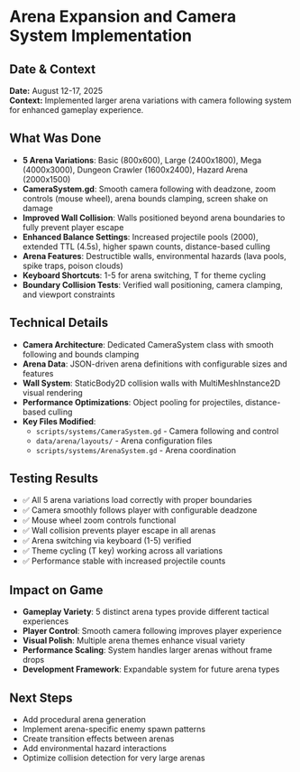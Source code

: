 # Arena Expansion and Camera System Implementation

## Date & Context
**Date:** August 12-17, 2025  
**Context:** Implemented larger arena variations with camera following system for enhanced gameplay experience.

## What Was Done
- **5 Arena Variations**: Basic (800x600), Large (2400x1800), Mega (4000x3000), Dungeon Crawler (1600x2400), Hazard Arena (2000x1500)
- **CameraSystem.gd**: Smooth camera following with deadzone, zoom controls (mouse wheel), arena bounds clamping, screen shake on damage
- **Improved Wall Collision**: Walls positioned beyond arena boundaries to fully prevent player escape
- **Enhanced Balance Settings**: Increased projectile pools (2000), extended TTL (4.5s), higher spawn counts, distance-based culling
- **Arena Features**: Destructible walls, environmental hazards (lava pools, spike traps, poison clouds)
- **Keyboard Shortcuts**: 1-5 for arena switching, T for theme cycling
- **Boundary Collision Tests**: Verified wall positioning, camera clamping, and viewport constraints

## Technical Details
- **Camera Architecture**: Dedicated CameraSystem class with smooth following and bounds clamping
- **Arena Data**: JSON-driven arena definitions with configurable sizes and features
- **Wall System**: StaticBody2D collision walls with MultiMeshInstance2D visual rendering
- **Performance Optimizations**: Object pooling for projectiles, distance-based culling
- **Key Files Modified**:
  - `scripts/systems/CameraSystem.gd` - Camera following and control
  - `data/arena/layouts/` - Arena configuration files
  - `scripts/systems/ArenaSystem.gd` - Arena coordination

## Testing Results
- ✅ All 5 arena variations load correctly with proper boundaries
- ✅ Camera smoothly follows player with configurable deadzone
- ✅ Mouse wheel zoom controls functional
- ✅ Wall collision prevents player escape in all arenas
- ✅ Arena switching via keyboard (1-5) verified
- ✅ Theme cycling (T key) working across all variations
- ✅ Performance stable with increased projectile counts

## Impact on Game
- **Gameplay Variety**: 5 distinct arena types provide different tactical experiences
- **Player Control**: Smooth camera following improves player experience
- **Visual Polish**: Multiple arena themes enhance visual variety
- **Performance Scaling**: System handles larger arenas without frame drops
- **Development Framework**: Expandable system for future arena types

## Next Steps
- Add procedural arena generation
- Implement arena-specific enemy spawn patterns
- Create transition effects between arenas
- Add environmental hazard interactions
- Optimize collision detection for very large arenas